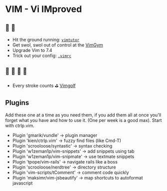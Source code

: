# VIM - Vi IMproved

## :snail: :turtle:

+ Hit the ground running: [`vimtutor`][vimtutor]
+ Get swol, swol out of control at the [VimGym][vim-gym]
+ Upgrade Vim to 7.4
+ Trick out your config: [`.vimrc`][vimrc]

[vim-gym]: ./part1/vim-gym.md
[vimtutor]: ./part1/vimtutor.md
[vimrc]: ./part1/vimrc.md

## :racehorse: :horse: :rabbit: :horse_racing:

+ Every stroke counts :golf: [Vimgolf][vimgolf]

[vimgolf]: http://vimgolf.com

## Plugins

Add these one at a time as you need them, if you add them all at once
you'll forget what you have and how to use it. (One per week is a good
max). Start with ctrlp.vim.

+ Plugin 'gmarik/vundle' -> plugin manager
+ Plugin 'kien/ctrlp.vim' -> fuzzy find files (like Cmd-T)
+ Plugin 'scrooloose/syntastic' -> syntax checking
+ Plugin 'w1zeman1p/vim-snippets' -> add snippets using tab
+ Plugin 'w1zeman1p/vim-snipmate' -> use textmate snippets
+ Plugin 'tpope/vim-rails' -> navigate rails like a boss
+ Plugin 'scrooloose/nerdtree' -> directory structure
+ Plugin 'vim-scripts/tComment' -> comment code quickly
+ Plugin 'maksimr/vim-jsbeautify' -> map shortcuts to autoformat javascript
